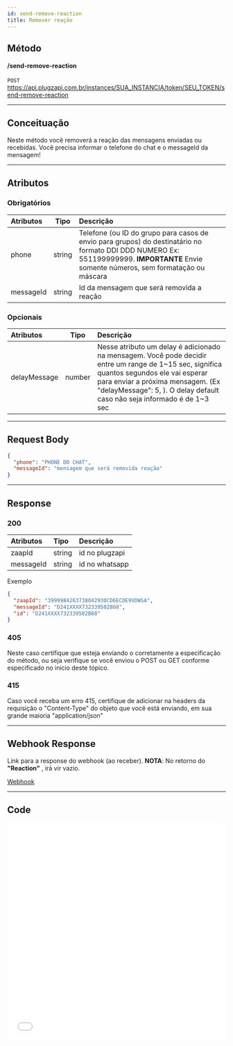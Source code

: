 ```yaml
---
id: send-remove-reaction
title: Remover reação
---
```


## Método

#### /send-remove-reaction

`POST` https://api.plugzapi.com.br/instances/SUA_INSTANCIA/token/SEU_TOKEN/send-remove-reaction

---

## Conceituação

Neste método você removerá a reação das mensagens enviadas ou recebidas. Você precisa informar o telefone do chat e o messageId da mensagem!


---

## Atributos

[link]: https://fsymbols.com/pt/emoji/

### Obrigatórios

| Atributos | Tipo | Descrição |
| :-- | :-: | :-- |
| phone | string | Telefone (ou ID do grupo para casos de envio para grupos) do destinatário no formato DDI DDD NUMERO Ex: 551199999999. **IMPORTANTE** Envie somente números, sem formatação ou máscara |
| messageId | string | Id da mensagem que será removida a reação |

### Opcionais

| Atributos | Tipo | Descrição |
| :-- | :-: | :-- |
| delayMessage | number | Nesse atributo um delay é adicionado na mensagem. Você pode decidir entre um range de 1~15 sec, significa quantos segundos ele vai esperar para enviar a próxima mensagem. (Ex "delayMessage": 5, ). O delay default caso não seja informado é de 1~3 sec |

---

## Request Body

```json
{
  "phone": "PHONE DO CHAT",
  "messageId": "mensagem que será removida reação"
}
```

---

## Response

### 200

| Atributos | Tipo   | Descrição      |
| :-------- | :----- | :------------- |
| zaapId    | string | id no plugzapi    |
| messageId | string | id no whatsapp |


Exemplo

```json
{
  "zaapId": "3999984263738042930CD6ECDE9VDWSA",
  "messageId": "D241XXXX732339502B68",
  "id": "D241XXXX732339502B68"
}
```

### 405

Neste caso certifique que esteja enviando o corretamente a especificação do método, ou seja verifique se você enviou o POST ou GET conforme especificado no inicio deste tópico.

### 415

Caso você receba um erro 415, certifique de adicionar na headers da requisição o "Content-Type" do objeto que você está enviando, em sua grande maioria "application/json"

---

## Webhook Response

Link para a response do webhook (ao receber). **NOTA**: No retorno do **"Reaction"** , irá vir vazio.

[Webhook](../webhooks/on-message-received#exemplo-de-retorno-de-reação)

---

## Code

<iframe src="//api.apiembed.com/?source=https://raw.githubusercontent.com/Plug-Zapi/plug-zapi-docs/master/json-examples/remove-reaction.json&targets=all" frameborder="0" scrolling="no" width="100%" height="500px" seamless></iframe>
